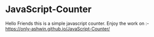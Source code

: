 # JavaScript-Counter
Hello Friends this is a simple javascript counter.
Enjoy the work on :- https://only-ashwin.github.io/JavaScript-Counter/
